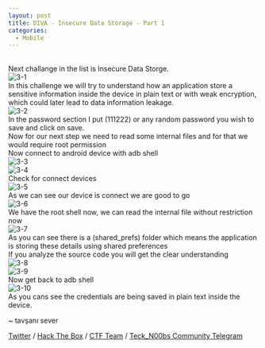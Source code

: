 ```yaml
---
layout: post
title: DIVA - Insecure Data Storage - Part 1
categories:
  - Mobile
---
```


<br>Next challange in the list is Insecure Data Storge.
<br>![3-1](https://teckk2.github.io/assets/images/DIVA/3-1.png)
<br>In this challenge we will try to understand how an application store a sensitive information inside the device in plain text or with weak encryption, which could later lead to data information leakage.
<br>![3-2](https://teckk2.github.io/assets/images/DIVA/3-2.png)
<br>In the password section I put (111222) or any random password you wish to save and click on save.
<br>Now for our next step we need to read some internal files and for that we would require root permission
<br>Now connect to android device with adb shell
<br>![3-3](https://teckk2.github.io/assets/images/DIVA/3-3.png)
<br>![3-4](https://teckk2.github.io/assets/images/DIVA/3-4.png)
<br>Check for connect devices
<br>![3-5](https://teckk2.github.io/assets/images/DIVA/3-5.png)
<br>As we can see our device is connect we are good to go
<br>![3-6](https://teckk2.github.io/assets/images/DIVA/3-6.png)
<br>We have the root shell now, we can read the internal file without restriction now
<br>![3-7](https://teckk2.github.io/assets/images/DIVA/3-7.png)
<br>As you can see there is a (shared_prefs) folder which means the application is storing these details using shared preferences
<br>If you analyze the source code you will get the clear understanding
<br>![3-8](https://teckk2.github.io/assets/images/DIVA/3-8.png)
<br>![3-9](https://teckk2.github.io/assets/images/DIVA/3-9.png)
<br>Now get back to adb shell
<br>![3-10](https://teckk2.github.io/assets/images/DIVA/3-10.png)
<br>As you cans see the credentials are being saved in plain text inside the device.

<p class="message">
  ~ tavşanı sever
</p>

[Twitter](https://twitter.com/Teck__K2) / [Hack The Box](https://www.hackthebox.eu/profile/966) / [CTF Team](https://ctftime.org/team/20102) /
[Teck_N00bs Community Telegram](https://t.me/Teck_N00bs)

<script src="https://www.hackthebox.eu/badge/966"> </script>
